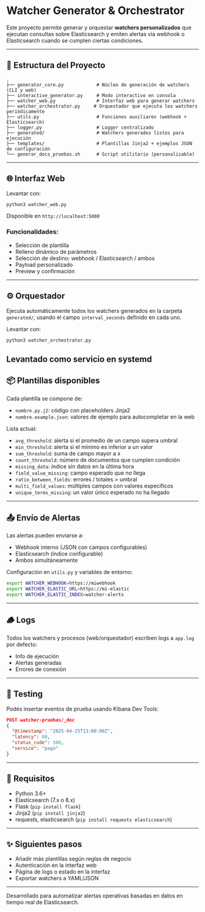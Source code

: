 
# Watcher Generator & Orchestrator

Este proyecto permite generar y orquestar **watchers personalizados** que ejecutan consultas sobre Elasticsearch y emiten alertas vía webhook o Elasticsearch cuando se cumplen ciertas condiciones.

---

## 🧱 Estructura del Proyecto

```
.
├── generator_core.py            # Núcleo de generación de watchers (CLI y web)
├── interactive_generator.py     # Modo interactivo en consola
├── watcher_web.py               # Interfaz web para generar watchers
├── watcher_orchestrator.py     # Orquestador que ejecuta los watchers periódicamente
├── utils.py                     # Funciones auxiliares (webhook + Elasticsearch)
├── logger.py                    # Logger centralizado
├── generated/                   # Watchers generados listos para ejecución
├── templates/                   # Plantillas Jinja2 + ejemplos JSON de configuración
└── generar_docs_pruebas.sh      # Script utilitario (personalizable)
```

---

## 🌐 Interfaz Web

Levantar con:

```bash
python3 watcher_web.py
```

Disponible en `http://localhost:5000`

### Funcionalidades:
- Selección de plantilla
- Relleno dinámico de parámetros
- Selección de destino: webhook / Elasticsearch / ambos
- Payload personalizado
- Preview y confirmación

---

## ⚙️ Orquestador

Ejecuta automáticamente todos los watchers generados en la carpeta `generated/`, usando el campo `interval_seconds` definido en cada uno.

Levantar con:

```bash
python3 watcher_orchestrator.py
```

Levantado como servicio en systemd
---

## 📦 Plantillas disponibles

Cada plantilla se compone de:
- `nombre.py.j2`: código con placeholders Jinja2
- `nombre.example.json`: valores de ejemplo para autocompletar en la web

Lista actual:
- `avg_threshold`: alerta si el promedio de un campo supera umbral
- `min_threshold`: alerta si el mínimo es inferior a un valor
- `sum_threshold`: suma de campo mayor a x
- `count_threshold`: número de documentos que cumplen condición
- `missing_data`: índice sin datos en la última hora
- `field_value_missing`: campo esperado que no llega
- `ratio_between_fields`: errores / totales > umbral
- `multi_field_values`: múltiples campos con valores específicos
- `unique_terms_missing`: un valor único esperado no ha llegado

---

## 📤 Envío de Alertas

Las alertas pueden enviarse a:
- Webhook interno (JSON con campos configurables)
- Elasticsearch (índice configurable)
- Ambos simultáneamente

Configuración en `utils.py` y variables de entorno:

```bash
export WATCHER_WEBHOOK=https://miwebhook
export WATCHER_ELASTIC_URL=https://mi-elastic
export WATCHER_ELASTIC_INDEX=watcher-alerts
```

---

## 🪵 Logs

Todos los watchers y procesos (web/orquestador) escriben logs a `app.log` por defecto:

- Info de ejecución
- Alertas generadas
- Errores de conexión

---

## 🧪 Testing

Podés insertar eventos de prueba usando Kibana Dev Tools:

```json
POST watcher-pruebas/_doc
{
  "@timestamp": "2025-04-25T13:00:00Z",
  "latency": 80,
  "status_code": 500,
  "service": "pago"
}
```

---

## 📌 Requisitos

- Python 3.6+
- Elasticsearch (7.x o 8.x)
- Flask (`pip install flask`)
- Jinja2 (`pip install jinja2`)
- requests, elasticsearch (`pip install requests elasticsearch`)

---

## ✨ Siguientes pasos

- Añadir más plantillas según reglas de negocio
- Autenticación en la interfaz web
- Página de logs o estado en la interfaz
- Exportar watchers a YAML/JSON

---

Desarrollado para automatizar alertas operativas basadas en datos en tiempo real de Elasticsearch.
